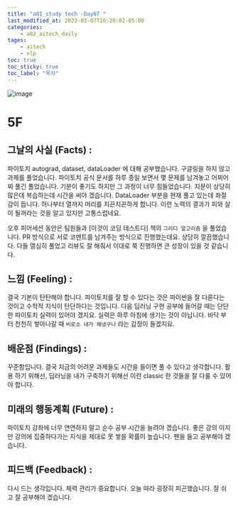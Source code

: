 ```yaml
---
title: "a01_study tech -Day07 "
last_modified_at: 2023-03-07T16:20:02-05:00
categories:
    - a02_aitech_daily
tages:
    - aitech
    - nlp
toc: true
toc_sticky: true
toc_label: "목차"
---
```


![image](../../../image/aitech.png)



# 5F
## 그날의 사실 (Facts) :
파이토치 autograd, dataset, dataLoader 에 대해 공부했습니다. 구글링을 하지 않고 과제를 풀었습니다. 파이토치 공식 문서를 하루 종일 보면서 몇 문제를 남겨놓고 어찌어찌 풀긴 풀었습니다. 기분이 좋기도 하지만 그 과정이 너무 힘들었습니다. 지문이 상당히 많은데 복습하는데 시간을 써야 겠습니다. DataLoader 부분을 현재 풀고 있는데 좌절감이 듭니다. 하나부터 열까지 머리를 지끈지끈하게 합니다. 이런 노력의 결과가 피와 살이 될꺼라는 것을 알고 있지만 고통스럽네요. 

오후 피어세션 동안은 팀원들과 [이것이 코딩 테스트다] 책의 `그리디 알고리즘` 을 풀었습니다. PR 방식으로 서로 코멘트를 남겨주는 방식으로 진행했는데요. 상당히 깔끔했습니다. 다들 열심히 풀었고 리뷰도 잘 해줘서 이대로 쭉 진행하면 큰 성장이 있을 것 같습니다. 

## 느낌 (Feeling) :
결국 기본이 탄탄해야 합니다. 파이토치를 잘 할 수 있다는 것은 파이썬을 잘 다룬다는 것이고 수학적 지식이 탄단하다는 것입니다. 다음 딥러닝 구현 공부에 들어갈 때는 단단한 파이토치 실력이 있어야 겠지요. 실력은 하루 아침에 생기는 것이 아닙니다. 바닥 부터 천천히 쌓아나갈 때 `비로소 내가 해냈구나` 라는 감정이 들겠지요.

## 배운점 (Findings) :
꾸준함입니다. 결국 지금의 어려운 과제들도 시간을 들이면 풀 수 있다고 생각합니다. 활용 하기 위해선, 딥러닝을 내가 구축하기 위해선 이런 classic 한 것들을 잘 다룰 수 있어야 합니다. 

## 미래의 행동계획 (Future) :
파이토치 강좌에 너무 연연하지 말고 순수 공부 시간을 늘려야 겠습니다. 좋은 강의 이지만 강의에 집중하다가는 지식을 제대로 못 쌓을 확률이 높습니다. 펜을 들고 공부해야 겠습니다.

## 피드백 (Feedback) :
다시 드는 생각입니다. 체력 관리가 중요합니다. 오늘 따라 굉장히 피곤했습니다. 잘 쉬고 잘 공부해야 겠습니다.
